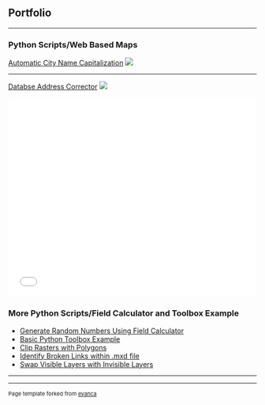 ## Portfolio

---

### Python Scripts/Web Based Maps


[Automatic City Name Capitalization](https://github.com/kveselits/GIS-Programming/blob/9e06ba03e68c7704759f361cb532478d34407c84/AutomaticCapitalization.py#L11-L35)
<img src="https://api.miniature.io/?url=https://github.com/kveselits/GIS-Programming/blob/9e06ba03e68c7704759f361cb532478d34407c84/AutomaticCapitalization.py#L11-L35" />


---
[Databse Address Corrector](https://github.com/kveselits/GIS-Programming/blob/9e06ba03e68c7704759f361cb532478d34407c84/AddressCorrector.py#L1-L42)
<img src="https://api.miniature.io/?url=https://github.com/kveselits/GIS-Programming/blob/9e06ba03e68c7704759f361cb532478d34407c84/AddressCorrector.py#L1-L42" />

<style>.embed-container {position: relative; padding-bottom: 80%; height: 0; max-width: 100%;} .embed-container iframe, .embed-container object, .embed-container iframe{position: absolute; top: 0; left: 0; width: 100%; height: 100%;} small{position: absolute; z-index: 40; bottom: 0; margin-bottom: -15px;}</style><div class="embed-container"><iframe width="500" height="400" frameborder="0" scrolling="no" marginheight="0" marginwidth="0" title="Basic Web Map" src="//www.arcgis.com/apps/Embed/index.html?webmap=77d7e02da21840d1b752df73157bb3c8&extent=-117.6241,47.4664,-117.5254,47.5116&zoom=true&previewImage=false&scale=true&disable_scroll=true&theme=light"></iframe></div>

### More Python Scripts/Field Calculator and Toolbox Example

- [Generate Random Numbers Using Field Calculator](https://github.com/kveselits/GIS-Programming/blob/9e06ba03e68c7704759f361cb532478d34407c84/randInt.cal#L1-L8)
- [Basic Python Toolbox Example](https://github.com/kveselits/GIS-Programming/blob/9e06ba03e68c7704759f361cb532478d34407c84/ToolBoxPractice.py#L1-L10)
- [Clip Rasters with Polygons](https://github.com/kveselits/GIS-Programming/blob/9e06ba03e68c7704759f361cb532478d34407c84/ClipRastersWithPolygonExtended.py#L1-L11)
- [Identify Broken Links within .mxd file](https://github.com/kveselits/GIS-Programming/blob/9e06ba03e68c7704759f361cb532478d34407c84/BrokenLink.py#L1-L12)
- [Swap Visible Layers with Invisible Layers](https://github.com/kveselits/GIS-Programming/blob/9e06ba03e68c7704759f361cb532478d34407c84/MakeVisible2.py#L1-L16)

---




---
<p style="font-size:11px">Page template forked from <a href="https://github.com/evanca/quick-portfolio">evanca</a></p>
<!-- Remove above link if you don't want to attibute -->
